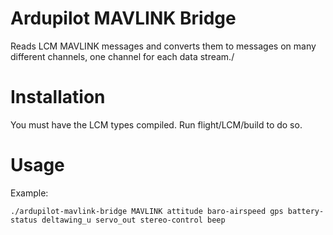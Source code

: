 Ardupilot MAVLINK Bridge
========================
Reads LCM MAVLINK messages and converts them to messages on many different channels, one channel for each data stream./


Installation
============

You must have the LCM types compiled.  Run flight/LCM/build to do so.


Usage
=====
Example:

    ./ardupilot-mavlink-bridge MAVLINK attitude baro-airspeed gps battery-status deltawing_u servo_out stereo-control beep
